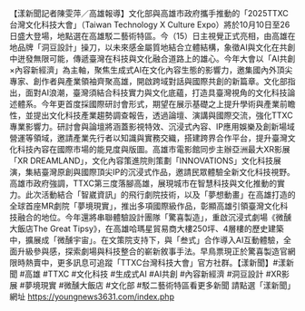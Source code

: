 【漾新聞記者陳雯萍／高雄報導】文化部與高雄市政府攜手推動的「2025TTXC台灣文化科技大會」（Taiwan Technology X Culture Expo）將於10月10日至26日盛大登場，地點選在高雄駁二藝術特區。今（15）日主視覺正式亮相，由高雄在地品牌「洞豆設計」操刀，以未來感金屬質地結合立體結構，象徵AI與文化在共創中迸發無限可能，傳遞臺灣在科技與文化融合道路上的雄心。今年大會以「AI共創×內容新經濟」為主軸，聚焦生成式AI在文化內容生態的影響力，邀集國內外頂尖專家、創作者與產業領袖齊聚高雄，開啟跨域對話與國際共創的新篇章。文化部指出，面對AI浪潮，臺灣須結合科技實力與文化底蘊，打造具臺灣視角的文化科技論述體系。今年更首度採國際研討會形式，期望在展示基礎之上提升學術與產業前瞻性，並提出文化科技產業趨勢調查報告，透過論壇、演講與國際交流，強化TTXC專業影響力。研討會與論壇將涵蓋影視特效、沉浸式內容、IP應用娛樂及創新場域營運等領域，邀請產業先行者以知識與實務交織，搭建跨界合作平台，提升臺灣文化科技內容在國際市場的能見度與版圖。高雄市電影館同步主辦亞洲最大XR影展「XR DREAMLAND」，文化內容策進院則策劃「INNOVATIONS」文化科技展演，集結臺灣原創與國際頂尖IP的沉浸式作品，邀請民眾體驗全新文化科技視野。高雄市政府強調，TTXC第三度落腳高雄，展現城市在智慧科技與文化推動的實力。此次活動結合「智崴資訊」的飛行劇院技術，以及「夢想動畫」在高雄打造的全球首座MR劇院「夢境現實」，推出多項國際級作品，彰顯高雄引領臺灣文化科技融合的地位。今年還將串聯體驗設計團隊「驚喜製造」，重啟沉浸式劇場《微醺大飯店The Great Tipsy》，在高雄哈瑪星貿易商大樓250坪、4層樓的歷史建築中，擴展成「微醺宇宙」。在文策院支持下，與「叁式」合作導入AI互動體驗，全面升級參與感，探索劇場與科技整合的嶄新敘事手法。早鳥票現正於驚喜製造官網限時熱賣中，更多訊息可追蹤「TTXC台灣科技大會」官方社群。【漾新聞】#漾新聞 #高雄 #TTXC #文化科技 #生成式AI #AI共創 #內容新經濟 #洞豆設計 #XR影展 #夢境現實 #微醺大飯店 #文化部 #駁二藝術特區看更多新聞 請點選「漾新聞」網址 https://youngnews3631.com/index.php
